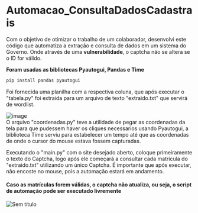 # Automacao_ConsultaDadosCadastrais
Com o objetivo de otimizar o trabalho de um colaborador, desenvolvi este código que automatiza a extração e consulta de dados em um sistema do Governo. Onde através de uma <b>vulnerabilidade</b>, o captcha não se altera se o ID for válido.

<b>Foram usadas as bibliotecas Pyautogui, Pandas e Time</b><br>
```bash
pip install pandas pyautogui
```
Foi fornecida uma planilha com a respectiva coluna, que após executar o "tabela.py" foi extraida para um arquivo de texto "extraido.txt" que servirá de wordlist.

![image](https://github.com/GiovanniMatos/Automacao_ConsultaDadosCadastrais/assets/99231397/f2c17c55-a41b-4167-b485-fee9773aa195) <br>
O arquivo "coordenadas.py" teve a utilidade de pegar as coordenadas da tela para que pudessem haver os cliques necessarios usando Pyautogui, a biblioteca Time serviu para estabelecer um tempo até que as coordenadas de onde o cursor do mouse estava fossem capturadas.<br>

Executando o "main.py" com o site desejado aberto, coloque primeiramente o texto do Captcha, logo após ele começará a consultar cada matrícula do "extraido.txt" utilizando um único Captcha.
É importante que após executar, não encoste no mouse, pois a automação estará em andamento.

#### Caso as matrículas forem válidas, o captcha não atualiza, ou seja, o script de automação pode ser executado livremente
![Sem título](https://github.com/GiovanniMatos/Automacao_ConsultaDadosCadastrais/assets/99231397/4cc586e0-4b74-4dad-b672-b1c3a9ff3502)


